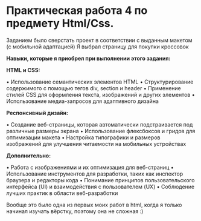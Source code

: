 # **Практическая работа 4 по предмету Html/Css.**

Заданием было сверстать проект в соответствии с выданным макетом (с мобильной адаптацией)
Я выбрал страницу для покупки кроссовок

**Навыки, которые я приобрел при выполнении этого задания:**

**HTML и CSS:**

• Использование семантических элементов HTML
• Структурирование содержимого с помощью тегов div, section и header
• Применение стилей CSS для оформления текста, изображений и других элементов
• Использование медиа-запросов для адаптивного дизайна

**Респонсивный дизайн:**

• Создание веб-страницы, которая автоматически подстраивается под различные размеры экрана
• Использование флексбоксов и гридов для оптимизации макета
• Настройка типографики и размеров изображений для улучшения читаемости на мобильных устройствах

**Дополнительно:**

• Работа с изображениями и их оптимизация для веб-страниц
• Использование инструментов для разработки, таких как инспектор браузера и редакторы кода
• Понимание принципов пользовательского интерфейса (UI) и взаимодействия с пользователем (UX)
• Соблюдение лучших практик в области веб-разработки

Вообще это было одна из первых моих работ в html, когда я только начинал изучать вёрстку, поэтому она не сложная :)

